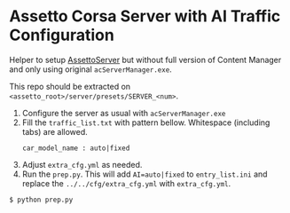 # Assetto Corsa Server with AI Traffic Configuration

Helper to setup [AssettoServer](https://github.com/compujuckel/AssettoServer) but without full version of Content Manager and only using original `acServerManager.exe`.

This repo should be extracted on `<assetto_root>/server/presets/SERVER_<num>`.

1. Configure the server as usual with `acServerManager.exe`
1. Fill the `traffic_list.txt` with pattern bellow. Whitespace (including tabs) are allowed.
	```
	car_model_name : auto|fixed
	```
1. Adjust `extra_cfg.yml` as needed.
1. Run the `prep.py`. This will add `AI=auto|fixed` to `entry_list.ini` and replace the `../../cfg/extra_cfg.yml` with `extra_cfg.yml`.
```
$ python prep.py
```